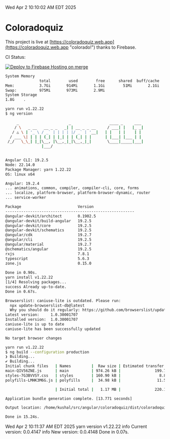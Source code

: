 Wed Apr  2 10:10:02 AM EDT 2025

# Coloradoquiz


This project is live at [https://coloradoquiz.web.app](https://coloradoquiz.web.app "colorado!") thanks to Firebase.

CI Status: 

[![Deploy to Firebase Hosting on merge](https://github.com/teamkushal/coloradoquiz/actions/workflows/firebase-hosting-merge.yml/badge.svg)](https://github.com/teamkushal/coloradoquiz/actions/workflows/firebase-hosting-merge.yml)

```bash
System Memory
               total        used        free      shared  buff/cache   available
Mem:           3.7Gi       914Mi       1.1Gi        51Mi       2.1Gi       2.8Gi
Swap:          975Mi       973Mi       2.9Mi
System Storage
1.8G	.
```
```bash
yarn run v1.22.22
$ ng version

     _                      _                 ____ _     ___
    / \   _ __   __ _ _   _| | __ _ _ __     / ___| |   |_ _|
   / △ \ | '_ \ / _` | | | | |/ _` | '__|   | |   | |    | |
  / ___ \| | | | (_| | |_| | | (_| | |      | |___| |___ | |
 /_/   \_\_| |_|\__, |\__,_|_|\__,_|_|       \____|_____|___|
                |___/
    

Angular CLI: 19.2.5
Node: 22.14.0
Package Manager: yarn 1.22.22
OS: linux x64

Angular: 19.2.4
... animations, common, compiler, compiler-cli, core, forms
... localize, platform-browser, platform-browser-dynamic, router
... service-worker

Package                         Version
---------------------------------------------------------
@angular-devkit/architect       0.1902.5
@angular-devkit/build-angular   19.2.5
@angular-devkit/core            19.2.5
@angular-devkit/schematics      19.2.5
@angular/cdk                    19.2.7
@angular/cli                    19.2.5
@angular/material               19.2.7
@schematics/angular             19.2.5
rxjs                            7.8.1
typescript                      5.6.3
zone.js                         0.15.0
    
Done in 0.90s.
yarn install v1.22.22
[1/4] Resolving packages...
success Already up-to-date.
Done in 0.67s.
```
```bash
Browserslist: caniuse-lite is outdated. Please run:
  npx update-browserslist-db@latest
  Why you should do it regularly: https://github.com/browserslist/update-db#readme
Latest version:     1.0.30001707
Installed version:  1.0.30001707
caniuse-lite is up to date
caniuse-lite has been successfully updated

No target browser changes
```
```bash
yarn run v1.22.22
$ ng build --configuration production
❯ Building...
✔ Building...
Initial chunk files   | Names         |  Raw size | Estimated transfer size
main-QIV56ZNE.js      | main          | 974.26 kB |               199.74 kB
styles-7G3BVVSY.css   | styles        | 160.90 kB |                 8.89 kB
polyfills-LMHK3M6G.js | polyfills     |  34.98 kB |                11.51 kB

                      | Initial total |   1.17 MB |               220.14 kB

Application bundle generation complete. [13.771 seconds]

Output location: /home/kushal/src/angular/coloradoquiz/dist/coloradoquiz

Done in 15.24s.
```
Wed Apr  2 10:11:37 AM EDT 2025
yarn version v1.22.22
info Current version: 0.0.4147
info New version: 0.0.4148
Done in 0.07s.
